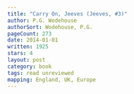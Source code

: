```yaml
---
title: "Carry On, Jeeves (Jeeves, #3)"
author: P.G. Wodehouse
authorSort: Wodehouse, P.G.
pageCount: 273
date: 2014-01-01
written: 1925
stars: 4
layout: post
category: book
tags: read unreviewed
mapping: England, UK, Europe
---
```

